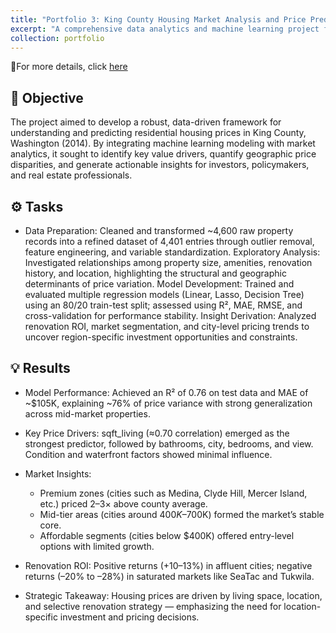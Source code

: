```yaml
---
title: "Portfolio 3: King County Housing Market Analysis and Price Prediction: Data-Driven Valuation of Residential Real Estate (USA)"
excerpt: "A comprehensive data analytics and machine learning project focused on residential property valuation in King County, Washington. Leveraging Python and statistical modeling, the study explores key market drivers, price dynamics, and renovation ROI to deliver actionable insights for investors, policymakers, and real estate professionals. <br/><img src='/images/Renovation Premium by City (%) with P-values.png'>" # Preview image
collection: portfolio
---
```


📎For more details, click [here](https://github.com/Danny-NG-9999/Academic-and-Personal-Projects/tree/main/Data%20Analysis/House%20Price%20Prediction)


## 🎯 Objective

The project aimed to develop a robust, data-driven framework for understanding and predicting residential housing prices in King County, Washington (2014). By integrating machine learning modeling with market analytics, it sought to identify key value drivers, quantify geographic price disparities, and generate actionable insights for investors, policymakers, and real estate professionals.

## ⚙️ Tasks
- Data Preparation: Cleaned and transformed ~4,600 raw property records into a refined dataset of 4,401 entries through outlier removal, feature engineering, and variable standardization.
Exploratory Analysis: Investigated relationships among property size, amenities, renovation history, and location, highlighting the structural and geographic determinants of price variation.
Model Development: Trained and evaluated multiple regression models (Linear, Lasso, Decision Tree) using an 80/20 train-test split; assessed using R², MAE, RMSE, and cross-validation for performance stability.
Insight Derivation: Analyzed renovation ROI, market segmentation, and city-level pricing trends to uncover region-specific investment opportunities and constraints.

## 💡 Results
- Model Performance: Achieved an R² of 0.76 on test data and MAE of ~$105K, explaining ~76% of price variance with strong generalization across mid-market properties.
- Key Price Drivers: sqft_living (≈0.70 correlation) emerged as the strongest predictor, followed by bathrooms, city, bedrooms, and view. Condition and waterfront factors showed minimal influence.
- Market Insights:
    - Premium zones (cities such as Medina, Clyde Hill, Mercer Island, etc.) priced 2–3× above county average.
    - Mid-tier areas (cities around $400K–$700K) formed the market’s stable core.
    - Affordable segments (cities below $400K) offered entry-level options with limited growth.

- Renovation ROI: Positive returns (+10–13%) in affluent cities; negative returns (–20% to –28%) in saturated markets like SeaTac and Tukwila.
- Strategic Takeaway: Housing prices are driven by living space, location, and selective renovation strategy — emphasizing the need for location-specific investment and pricing decisions.